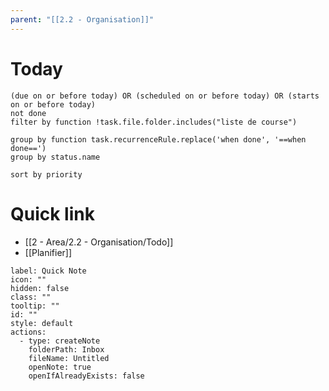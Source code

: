 ```yaml
---
parent: "[[2.2 - Organisation]]"
---
```

# Today 
```tasks
(due on or before today) OR (scheduled on or before today) OR (starts on or before today)
not done
filter by function !task.file.folder.includes("liste de course")

group by function task.recurrenceRule.replace('when done', '==when done==')
group by status.name

sort by priority

```





# Quick link
- [[2 - Area/2.2 - Organisation/Todo]]
- [[Planifier]]
```meta-bind-button
label: Quick Note
icon: ""
hidden: false
class: ""
tooltip: ""
id: ""
style: default
actions:
  - type: createNote
    folderPath: Inbox
    fileName: Untitled
    openNote: true
    openIfAlreadyExists: false

```

